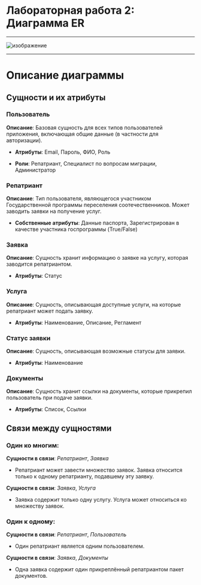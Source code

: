 # Лабораторная работа 2: Диаграмма ER

---

![изображение](https://github.com/user-attachments/assets/29044711-3583-493a-8b04-64632dc6dde4)

---

# Описание диаграммы

## Сущности и их атрибуты

### Пользователь

**Описание**: Базовая сущность для всех типов пользователей приложения, включающая общие данные (в частности для авторизации).

* **Атрибуты**: Email, Пароль, ФИО, Роль

* **Роли**: Репатриант, Специалист по вопросам миграции, Администратор

### Репатриант

**Описание**: Тип пользователя, являющегося участником Государственной программы переселения соотечественников. Может заводить заявки на получение услуг.

* **Собственные атрибуты**: Данные паспорта, Зарегистрирован в качестве участника госпрограммы (True/False)

### Заявка

**Описание**: Сущность хранит информацию о заявке на услугу, которая заводится репатриантом.

* **Атрибуты**: Статус

### Услуга

**Описание**: Сущность, описывающая доступные услуги, на которые репатриант может подать заявку.

* **Атрибуты**: Наименование, Описание, Регламент

### Статус заявки

**Описание**: Сущность, описывающая возможные статусы для заявки.

* **Атрибуты**: Наименование

### Документы

**Описание**: Сущность хранит ссылки на документы, которые прикрепил пользователь при подаче заявки.

* **Атрибуты**: Список, Ссылки

## Связи между сущностями

### Один ко многим:

**Сущности в связи**: *Репатриант*, *Заявка*

* Репатриант может завести множество заявок. Заявка относится только к одному репатрианту, подавшему эту заявку.

**Сущности в связи**: *Заявка*, *Услуга*

* Заявка содержит только одну услугу. Услуга может относиться ко множеству заявок.

### Один к одному:

**Сущности в связи**: *Репатриант*, *Пользователь*

* Один репатриант является одним пользователем.

**Сущности в связи**: *Заявка*, *Документы*
  
* Одна заявка содержит один прикреплённый репатриантом пакет документов.
